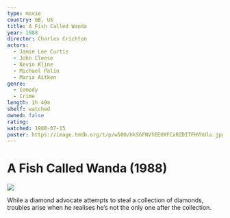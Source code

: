 ```yaml
---
type: movie
country: GB, US
title: A Fish Called Wanda
year: 1988
director: Charles Crichton
actors:
  - Jamie Lee Curtis
  - John Cleese
  - Kevin Kline
  - Michael Palin
  - Maria Aitken
genre:
  - Comedy
  - Crime
length: 1h 49m
shelf: watched
owned: false
rating:
watched: 1988-07-15
poster: https://image.tmdb.org/t/p/w500/hkSGFNVfEEUXFCxRZDITFHVhUlu.jpg
---
```


# A Fish Called Wanda (1988)

![](https://image.tmdb.org/t/p/w500/hkSGFNVfEEUXFCxRZDITFHVhUlu.jpg)

While a diamond advocate attempts to steal a collection of diamonds, troubles arise when he realises he’s not the only one after the collection.